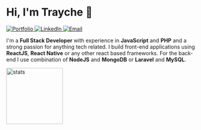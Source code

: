 
# Hi, I'm Trayche 👋️

<p class="hidden">
    <a href="https://traycheroshkoski.com" target="_blank">
        <img alt="Portfolio" src="https://img.shields.io/badge/Portfolio-FFD200?logo=vercel&style=for-the-badge">
    </a>
    <a href="https://www.linkedin.com/in/troskoski/" target="_blank">
        <img alt="LinkedIn" src="https://img.shields.io/badge/LinkedIn-0077B5?style=for-the-badge&logo=linkedin&logoColor=white">
    </a>
    <a href="mailto:roskoskitrajce@gmail.com" target="_blank">
        <img alt="Email" src="https://img.shields.io/badge/Email-black?logo=Microsoft-Outlook&style=for-the-badge">
    </a>
</p>

I'm a **Full Stack Developer** with experience in **JavaScript** and **PHP** and a strong passion for anything tech related. I build front-end applications using **ReactJS**, **React Native** or any other react based frameworks. For the back-end I use combination of **NodeJS** and **MongoDB** or **Laravel** and **MySQL**.

<p class="hidden">
    <img src="https://github-readme-stats.vercel.app/api/top-langs?username=decobt&show_icons=true&theme=light&locale=en&layout=compact" alt="stats" height="150" />
</p>
